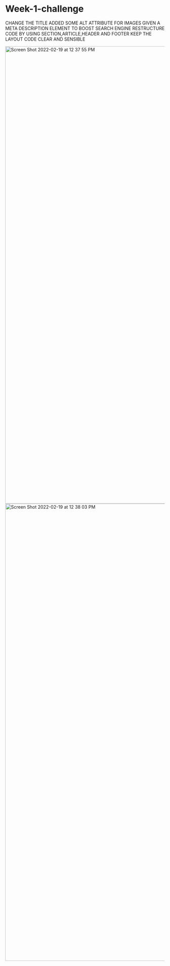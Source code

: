 # Week-1-challenge
CHANGE THE TITLE 
ADDED SOME ALT ATTRIBUTE FOR IMAGES
GIVEN A META DESCRIPTION ELEMENT TO BOOST SEARCH ENGINE
RESTRUCTURE CODE BY USING SECTION,ARTICLE,HEADER AND FOOTER
KEEP THE LAYOUT CODE CLEAR AND SENSIBLE

<img width="1440" alt="Screen Shot 2022-02-19 at 12 37 55 PM" src="https://user-images.githubusercontent.com/98418477/154813504-a028a173-3ad1-4846-b611-2269484880f4.png">
<img width="1440" alt="Screen Shot 2022-02-19 at 12 38 03 PM" src="https://user-images.githubusercontent.com/98418477/154813559-d9451781-c389-4e17-8f83-259cf31f22e3.png">